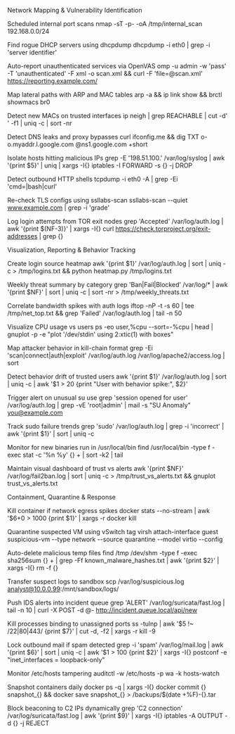 Network Mapping & Vulnerability Identification

Scheduled internal port scans
nmap -sT -p- -oA /tmp/internal_scan 192.168.0.0/24

Find rogue DHCP servers using dhcpdump
dhcpdump -i eth0 | grep -i 'server identifier'

Auto-report unauthenticated services via OpenVAS
omp -u admin -w 'pass' -T 'unauthenticated' -F xml -o scan.xml && curl -F 'file=@scan.xml' https://reporting.example.com/

Map lateral paths with ARP and MAC tables
arp -a && ip link show && brctl showmacs br0

Detect new MACs on trusted interfaces
ip neigh | grep REACHABLE | cut -d' ' -f1 | uniq -c | sort -nr

Detect DNS leaks and proxy bypasses
curl ifconfig.me && dig TXT o-o.myaddr.l.google.com @ns1.google.com +short

Isolate hosts hitting malicious IPs
grep -E '198\.51\.100\.' /var/log/syslog | awk '{print $5}' | uniq | xargs -I{} iptables -I FORWARD -s {} -j DROP

Detect outbound HTTP shells
tcpdump -i eth0 -A | grep -Ei 'cmd=|bash|curl'

Re-check TLS configs using ssllabs-scan
ssllabs-scan --quiet www.example.com | grep -i 'grade'

Log login attempts from TOR exit nodes
grep 'Accepted' /var/log/auth.log | awk '{print $(NF-3)}' | xargs -I{} curl https://check.torproject.org/exit-addresses | grep {}

 Visualization, Reporting & Behavior Tracking

Create login source heatmap
awk '{print $1}' /var/log/auth.log | sort | uniq -c > /tmp/logins.txt && python heatmap.py /tmp/logins.txt

Weekly threat summary by category
grep 'Ban\|Fail\|Blocked' /var/log/* | awk '{print $NF}' | sort | uniq -c | sort -nr > /tmp/weekly_threats.txt

Correlate bandwidth spikes with auth logs
iftop -nP -t -s 60 | tee /tmp/net_top.txt && grep 'Failed' /var/log/auth.log | tail -n 50

Visualize CPU usage vs users
ps -eo user,%cpu --sort=-%cpu | head | gnuplot -p -e "plot '/dev/stdin' using 2:xtic(1) with boxes"

Map attacker behavior in kill-chain format
grep -Ei 'scan|connect|auth|exploit' /var/log/auth.log /var/log/apache2/access.log | sort

Detect behavior drift of trusted users
awk '{print $1}' /var/log/auth.log | sort | uniq -c | awk '$1 > 20 {print "User with behavior spike:", $2}'

Trigger alert on unusual su use
grep 'session opened for user' /var/log/auth.log | grep -vE 'root|admin' | mail -s "SU Anomaly" you@example.com

Track sudo failure trends
grep 'sudo' /var/log/auth.log | grep -i 'incorrect' | awk '{print $1}' | sort | uniq -c

Monitor for new binaries run in /usr/local/bin
find /usr/local/bin -type f -exec stat -c '%n %y' {} + | sort -k2 | tail

Maintain visual dashboard of trust vs alerts
awk '{print $NF}' /var/log/fail2ban.log | sort | uniq -c > /tmp/trust_vs_alerts.txt && gnuplot trust_vs_alerts.txt

 Containment, Quarantine & Response

Kill container if network egress spikes
docker stats --no-stream | awk '$6+0 > 1000 {print $1}' | xargs -r docker kill

Quarantine suspected VM using vSwitch tag
virsh attach-interface guest suspicious-vm --type network --source quarantine --model virtio --config

Auto-delete malicious temp files
find /tmp /dev/shm -type f -exec sha256sum {} + | grep -Ff known_malware_hashes.txt | awk '{print $2}' | xargs -I{} rm -f {}

Transfer suspect logs to sandbox
scp /var/log/suspicious.log analyst@10.0.0.99:/mnt/sandbox/logs/

Push IDS alerts into incident queue
grep 'ALERT' /var/log/suricata/fast.log | tail -n 10 | curl -X POST -d @- http://incident.queue.local/api/new

Kill processes binding to unassigned ports
ss -tulnp | awk '$5 !~ /22|80|443/ {print $7}' | cut -d, -f2 | xargs -r kill -9

Lock outbound mail if spam detected
grep -i 'spam' /var/log/mail.log | awk '{print $6}' | sort | uniq -c | awk '$1 > 100 {print $2}' | xargs -I{} postconf -e "inet_interfaces = loopback-only"

Monitor /etc/hosts tampering
auditctl -w /etc/hosts -p wa -k hosts-watch

Snapshot containers daily
docker ps -q | xargs -I{} docker commit {} snapshot_{} && docker save snapshot_{} > /backups/$(date +%F)-{}.tar

Block beaconing to C2 IPs dynamically
grep 'C2 connection' /var/log/suricata/fast.log | awk '{print $9}' | xargs -I{} iptables -A OUTPUT -d {} -j REJECT 